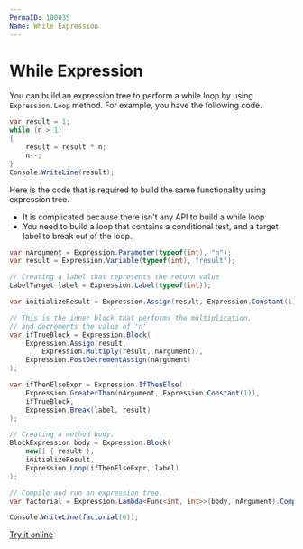 ```yaml
---
PermaID: 100035
Name: While Expression
---
```


# While Expression

You can build an expression tree to perform a while loop by using `Expression.Loop` method. For example, you have the following code.

```csharp
var result = 1;
while (n > 1)
{
    result = result * n;
    n--;
}
Console.WriteLine(result);
```

Here is the code that is required to build the same functionality using expression tree. 

 - It is complicated because there isn't any API to build a while loop
 - You need to build a loop that contains a conditional test, and a target label to break out of the loop.

```csharp
var nArgument = Expression.Parameter(typeof(int), "n");
var result = Expression.Variable(typeof(int), "result");

// Creating a label that represents the return value
LabelTarget label = Expression.Label(typeof(int));

var initializeResult = Expression.Assign(result, Expression.Constant(1));

// This is the inner block that performs the multiplication,
// and decrements the value of 'n'
var ifTrueBlock = Expression.Block(
    Expression.Assign(result,
        Expression.Multiply(result, nArgument)),
    Expression.PostDecrementAssign(nArgument)
);

var ifThenElseExpr = Expression.IfThenElse(
    Expression.GreaterThan(nArgument, Expression.Constant(1)),
    ifTrueBlock,
    Expression.Break(label, result)
);

// Creating a method body.
BlockExpression body = Expression.Block(
    new[] { result },
    initializeResult,
    Expression.Loop(ifThenElseExpr, label)
);

// Compile and run an expression tree.
var factorial = Expression.Lambda<Func<int, int>>(body, nArgument).Compile();

Console.WriteLine(factorial(6));
```

[Try it online](https://dotnetfiddle.net/krNPrL)